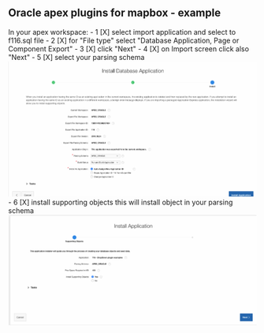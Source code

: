
## Oracle apex plugins for mapbox - example
 In your apex workspace:
     - 1 [X] select import application and select to f116.sql file
     - 2 [X] for "File type" select "Database Application, Page or Component Export"
     - 3 [X] click "Next"
     - 4 [X] on Import screen click also "Next"
     - 5 [X] select your parsing schema
        ![](https://raw.githubusercontent.com/isabolic/apex-plg-dropdown-btn/master/example/ins_example.png)
     - 6 [X] install supporting objects this will install object in your parsing schema
        ![](https://raw.githubusercontent.com/isabolic/apex-plg-dropdown-btn/master/example/ins_sup_objects.png)


